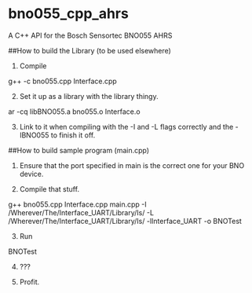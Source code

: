 # bno055_cpp_ahrs
A C++ API for the Bosch Sensortec BNO055 AHRS

##How to build the Library (to be used elsewhere)

1) Compile

g++ -c bno055.cpp Interface.cpp

2) Set it up as a library with the library thingy.

ar -cq libBNO055.a bno055.o Interface.o

3) Link to it when compiling with the -I and -L flags correctly and the -lBNO055 to finish it off.

##How to build sample program (main.cpp)

1) Ensure that the port specified in main is the correct one for your BNO device.

2) Compile that stuff.

g++ bno055.cpp Interface.cpp main.cpp -I /Wherever/The/Interface_UART/Library/Is/ -L /Wherever/The/Interface_UART/Library/Is/ -lInterface_UART -o BNOTest

3) Run

BNOTest

4) ???

5) Profit.
